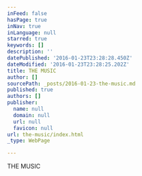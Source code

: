 ```yaml
---
inFeed: false
hasPage: true
inNav: true
inLanguage: null
starred: true
keywords: []
description: ''
datePublished: '2016-01-23T23:28:28.450Z'
dateModified: '2016-01-23T23:28:25.202Z'
title: THE MUSIC
author: []
sourcePath: _posts/2016-01-23-the-music.md
published: true
authors: []
publisher:
  name: null
  domain: null
  url: null
  favicon: null
url: the-music/index.html
_type: WebPage

---
```

THE MUSIC